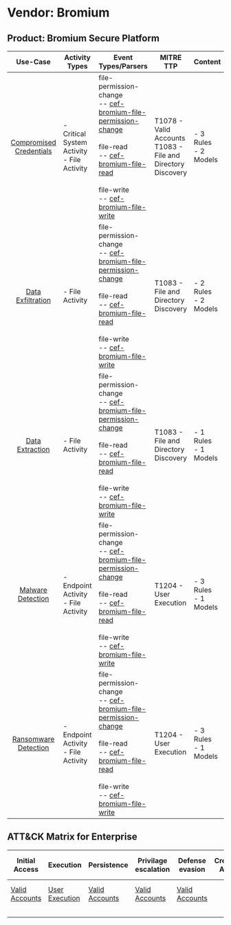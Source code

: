 Vendor: Bromium
===============
Product: Bromium Secure Platform
--------------------------------
|                                 Use-Case                                  | Activity Types                                | Event Types/Parsers                                                                                                                                                                                                                                                                                                                                | MITRE TTP                                                          | Content                   |
|:-------------------------------------------------------------------------:| --------------------------------------------- | -------------------------------------------------------------------------------------------------------------------------------------------------------------------------------------------------------------------------------------------------------------------------------------------------------------------------------------------------- | ------------------------------------------------------------------ | ------------------------- |
| [Compromised Credentials](../UseCases/usecase_compromised_credentials.md) | - Critical System Activity<br>- File Activity |  file-permission-change<br> -- [cef-bromium-file-permission-change](../Parsers/parserContent_cef-bromium-file-permission-change.md)<br><br> file-read<br> -- [cef-bromium-file-read](../Parsers/parserContent_cef-bromium-file-read.md)<br><br> file-write<br> -- [cef-bromium-file-write](../Parsers/parserContent_cef-bromium-file-write.md)<br> | T1078 - Valid Accounts<br>T1083 - File and Directory Discovery<br> |  - 3 Rules<br> - 2 Models |
|       [Data Exfiltration](../UseCases/usecase_data_exfiltration.md)       | - File Activity                               |  file-permission-change<br> -- [cef-bromium-file-permission-change](../Parsers/parserContent_cef-bromium-file-permission-change.md)<br><br> file-read<br> -- [cef-bromium-file-read](../Parsers/parserContent_cef-bromium-file-read.md)<br><br> file-write<br> -- [cef-bromium-file-write](../Parsers/parserContent_cef-bromium-file-write.md)<br> | T1083 - File and Directory Discovery<br>                           |  - 2 Rules<br> - 2 Models |
|         [Data Extraction](../UseCases/usecase_data_extraction.md)         | - File Activity                               |  file-permission-change<br> -- [cef-bromium-file-permission-change](../Parsers/parserContent_cef-bromium-file-permission-change.md)<br><br> file-read<br> -- [cef-bromium-file-read](../Parsers/parserContent_cef-bromium-file-read.md)<br><br> file-write<br> -- [cef-bromium-file-write](../Parsers/parserContent_cef-bromium-file-write.md)<br> | T1083 - File and Directory Discovery<br>                           |  - 1 Rules<br> - 1 Models |
|       [Malware Detection](../UseCases/usecase_malware_detection.md)       | - Endpoint Activity<br>- File Activity        |  file-permission-change<br> -- [cef-bromium-file-permission-change](../Parsers/parserContent_cef-bromium-file-permission-change.md)<br><br> file-read<br> -- [cef-bromium-file-read](../Parsers/parserContent_cef-bromium-file-read.md)<br><br> file-write<br> -- [cef-bromium-file-write](../Parsers/parserContent_cef-bromium-file-write.md)<br> | T1204 - User Execution<br>                                         |  - 3 Rules<br> - 1 Models |
|    [Ransomware Detection](../UseCases/usecase_ransomware_detection.md)    | - Endpoint Activity<br>- File Activity        |  file-permission-change<br> -- [cef-bromium-file-permission-change](../Parsers/parserContent_cef-bromium-file-permission-change.md)<br><br> file-read<br> -- [cef-bromium-file-read](../Parsers/parserContent_cef-bromium-file-read.md)<br><br> file-write<br> -- [cef-bromium-file-write](../Parsers/parserContent_cef-bromium-file-write.md)<br> | T1204 - User Execution<br>                                         |  - 3 Rules<br> - 1 Models |

ATT&CK Matrix for Enterprise
----------------------------
| Initial Access                                                      | Execution                                                           | Persistence                                                         | Privilage escalation                                                | Defense evasion                                                     | Credential Access | Discovery                                                                         | Lateral Movement | Collection | Command and Control | Exfiltration | Impact |
| ------------------------------------------------------------------- | ------------------------------------------------------------------- | ------------------------------------------------------------------- | ------------------------------------------------------------------- | ------------------------------------------------------------------- | ----------------- | --------------------------------------------------------------------------------- | ---------------- | ---------- | ------------------- | ------------ | ------ |
| [Valid Accounts](https://attack.mitre.org/techniques/T1078)<br><br> | [User Execution](https://attack.mitre.org/techniques/T1204)<br><br> | [Valid Accounts](https://attack.mitre.org/techniques/T1078)<br><br> | [Valid Accounts](https://attack.mitre.org/techniques/T1078)<br><br> | [Valid Accounts](https://attack.mitre.org/techniques/T1078)<br><br> |                   | [File and Directory Discovery](https://attack.mitre.org/techniques/T1083)<br><br> |                  |            |                     |              |        |